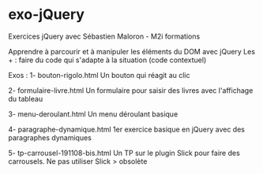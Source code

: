 # exo-jQuery
Exercices jQuery
avec Sébastien Maloron - M2i formations

Apprendre à parcourir et à manipuler les éléments du DOM avec jQuery
Les + : faire du code qui s'adapte à la situation (code contextuel)

Exos :
1- bouton-rigolo.html
Un bouton qui réagit au clic

2- formulaire-livre.html
Un formulaire pour saisir des livres avec l'affichage du tableau

3- menu-deroulant.html
Un menu déroulant basique

4- paragraphe-dynamique.html
1er exercice basique en jQuery avec des paragraphes dynamiques

5- tp-carrousel-191108-bis.html
Un TP sur le plugin Slick pour faire des carrousels.
Ne pas utiliser Slick > obsolète
